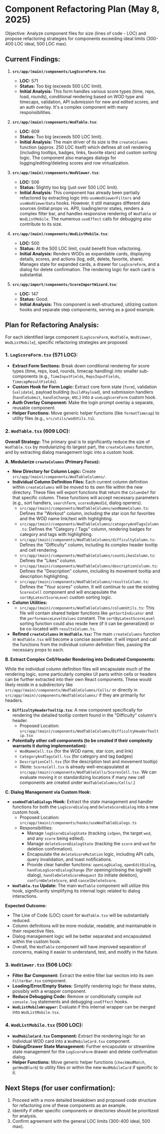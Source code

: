 # Component Refactoring Plan (May 8, 2025)

Objective: Analyze component files for size (lines of code - LOC) and propose refactoring strategies for components exceeding ideal limits (300-400 LOC ideal, 500 LOC max).

## Current Findings:

1.  **`src/app/(main)/components/LogScoreForm.tsx`**:

    - **LOC:** 571
    - **Status:** Too big (exceeds 500 LOC limit).
    - **Initial Analysis:** This form handles various score types (time, reps, load, rounds), conditional rendering based on WOD type and timecaps, validation, API submission for new and edited scores, and an auth overlay. It's a complex component with many responsibilities.

2.  **`src/app/(main)/components/WodTable.tsx`**:

    - **LOC:** 609
    - **Status:** Too big (exceeds 500 LOC limit).
    - **Initial Analysis:** The main driver of its size is the `createColumns` function (approx. 250 LOC itself) which defines all cell rendering (including tooltips, badges, links, favorite stars) and custom sorting logic. The component also manages dialogs for logging/editing/deleting scores and row virtualization.

3.  **`src/app/(main)/components/WodViewer.tsx`**:

    - **LOC:** 506
    - **Status:** Slightly too big (just over 500 LOC limit).
    - **Initial Analysis:** This component has already been partially refactored by extracting logic into `useWodViewerFilters` and `useWodViewerData` hooks. However, it still manages different data sources (initial props vs. API), loading/error states, renders a complex filter bar, and handles responsive rendering of `WodTable` or `WodListMobile`. The numerous `useEffect` calls for debugging also contribute to its size.

4.  **`src/app/(main)/components/WodListMobile.tsx`**:

    - **LOC:** 500
    - **Status:** At the 500 LOC limit, could benefit from refactoring.
    - **Initial Analysis:** Renders WODs as expandable cards, displaying details, scores, and actions (log, edit, delete, favorite, share). Manages state for expanded cards, a drawer for `LogScoreForm`, and a dialog for delete confirmation. The rendering logic for each card is substantial.

5.  **`src/app/import/components/ScoreImportWizard.tsx`**:
    - **LOC:** 147
    - **Status:** Good.
    - **Initial Analysis:** This component is well-structured, utilizing custom hooks and separate step components, serving as a good example.

## Plan for Refactoring Analysis:

For each identified large component (`LogScoreForm`, `WodTable`, `WodViewer`, `WodListMobile`), specific refactoring strategies are proposed:

### 1. `LogScoreForm.tsx` (571 LOC):

- **Extract Form Sections:** Break down conditional rendering for score types (time, reps, load, rounds, timecap handling) into smaller sub-components (e.g., `TimeInputFields`, `RepsInputFields`, `TimecapResultFields`).
- **Custom Hook for Form Logic:** Extract core form state (`form`), validation (`validate`), payload building (`buildPayload`), and submission handlers (`handleSubmit`, `handleChange`, etc.) into a `useLogScoreForm` custom hook.
- **Auth Overlay Component:** Make the login prompt overlay a separate, reusable component.
- **Helper Functions:** Move generic helper functions (like `formatTimecap`) to utility files (e.g., `src/utils/wodUtils.ts`).

### 2. `WodTable.tsx` (609 LOC):

**Overall Strategy:** The primary goal is to significantly reduce the size of `WodTable.tsx` by modularizing its largest part, the `createColumns` function, and by extracting dialog management logic into a custom hook.

**A. Modularize `createColumns` (Primary Focus):**

*   **New Directory for Column Logic:** Create `src/app/(main)/components/WodTableColumns/`.
*   **Individual Column Definition Files:** Each current column definition within `createColumns` will be moved to its own file within the new directory. These files will export functions that return the `ColumnDef` for that specific column. These functions will accept necessary parameters (e.g., sort handlers, `searchTerm`, `scoresByWodId`, dialog openers).
    *   `src/app/(main)/components/WodTableColumns/wodNameColumn.ts`: Defines the "Workout" column, including the star icon for favorites and the WOD name link/text with highlighting.
    *   `src/app/(main)/components/WodTableColumns/categoryAndTagsColumn.ts`: Defines the "Category / Tags" column, rendering badges for category and tags with highlighting.
    *   `src/app/(main)/components/WodTableColumns/difficultyColumn.ts`: Defines the "Difficulty" column, including its complex header tooltip and cell rendering.
    *   `src/app/(main)/components/WodTableColumns/countLikesColumn.ts`: Defines the "Likes" column.
    *   `src/app/(main)/components/WodTableColumns/descriptionColumn.ts`: Defines the "Description" column, including its movement tooltip and description highlighting.
    *   `src/app/(main)/components/WodTableColumns/resultsColumn.ts`: Defines the "Your scores" column. It will continue to use the existing `ScoresCell` component and will encapsulate the `sortByLatestScoreLevel` custom sorting logic.
*   **Column Utilities:**
    *   `src/app/(main)/components/WodTableColumns/columnUtils.ts`: This file will contain shared helper functions like `getSortIndicator` and the `performanceLevelValues` constant. The `sortByLatestScoreLevel` sorting function could also reside here (if it can be generalized) or be co-located with `resultsColumn.ts`.
*   **Refined `createColumns` in `WodTable.tsx`:** The main `createColumns` function in `WodTable.tsx` will become a concise assembler. It will import and call the functions from the individual column definition files, passing the necessary props to each.

**B. Extract Complex Cell/Header Rendering into Dedicated Components:**

While the individual column definition files will encapsulate much of the rendering logic, some particularly complex UI parts within cells or headers can be further extracted into their own React components. These would likely reside in a subdirectory like `src/app/(main)/components/WodTableColumns/Cells/` or directly in `src/app/(main)/components/WodTableColumns/` if they are primarily for headers.
*   **`DifficultyHeaderTooltip.tsx`**: A new component specifically for rendering the detailed tooltip content found in the "Difficulty" column's header.
    *   Proposed Location: `src/app/(main)/components/WodTableColumns/DifficultyHeaderTooltip.tsx`
*   **Potentially other cell components (to be created if their complexity warrants it during implementation):**
    *   `WodNameCell.tsx` (for the WOD name, star icon, and link)
    *   `CategoryAndTagsCell.tsx` (for category and tag badges)
    *   `DescriptionCell.tsx` (for the description text and movement tooltip)
    *   (Note: `ScoresCell.tsx` is already well-encapsulated at `src/app/(main)/components/WodTableCells/ScoresCell.tsx`. We can evaluate moving it or standardizing locations if many new cell components are created under `WodTableColumns/Cells/`.)

**C. Dialog Management via Custom Hook:**

*   **`useWodTableDialogs` Hook:** Extract the state management and handler functions for both the `LogScoreDialog` and `DeleteScoreDialog` into a new custom hook.
    *   Proposed Location: `src/app/(main)/components/hooks/useWodTableDialogs.ts`
    *   Responsibilities:
        *   Manage `logScoreDialogState` (tracking `isOpen`, the target `wod`, and any `score` being edited).
        *   Manage `deleteScoreDialogState` (tracking the `score` and `wod` for deletion confirmation).
        *   Encapsulate the `deleteScoreMutation` logic, including API calls, query invalidation, and toast notifications.
        *   Provide clear handler functions: `openLogDialog`, `openEditDialog`, `handleLogScoreDialogChange` (for opening/closing the log/edit dialog), `handleDeleteScoreRequest` (to initiate deletion), `confirmDeleteScore`, and `cancelDeleteScore`.
*   **`WodTable.tsx` Update:** The main `WodTable` component will utilize this hook, significantly simplifying its internal logic related to dialog interactions.

**Expected Outcome:**
*   The Line of Code (LOC) count for `WodTable.tsx` will be substantially reduced.
*   Column definitions will be more modular, readable, and maintainable in their respective files.
*   Dialog management logic will be better separated and encapsulated within the custom hook.
*   Overall, the `WodTable` component will have improved separation of concerns, making it easier to understand, test, and modify in the future.

### 3. `WodViewer.tsx` (506 LOC):

- **Filter Bar Component:** Extract the entire filter bar section into its own `FilterBar.tsx` component.
- **Loading/Error/Empty States:** Simplify rendering logic for these states, possibly with a wrapper component.
- **Reduce Debugging Code:** Remove or conditionally compile out `console.log` statements and debugging `useEffect` hooks.
- **`WodListMobileWrapper`:** Evaluate if this internal wrapper can be merged into `WodListMobile.tsx`.

### 4. `WodListMobile.tsx` (500 LOC):

- **`WodMobileCard.tsx` Component:** Extract the rendering logic for an individual WOD card into a `WodMobileCard.tsx` component.
- **Dialog/Drawer State Management:** Further encapsulate or streamline state management for the `LogScoreForm` drawer and delete confirmation dialog.
- **Helper Functions:** Move generic helper functions (`checkWodMatch`, `getWodBlurb`) to utility files or within the new `WodMobileCard` if specific to it.

## Next Steps (for user confirmation):

1.  Proceed with a more detailed breakdown and proposed code structure for refactoring one of these components as an example.
2.  Identify if other specific components or directories should be prioritized for analysis.
3.  Confirm agreement with the general LOC limits (300-400 ideal, 500 max).
